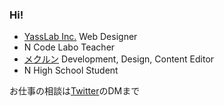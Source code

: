### Hi!

<!--
**yuki384/yuki384** is a ✨ _special_ ✨ repository because its `README.md` (this file) appears on your GitHub profile.

Here are some ideas to get you started:

- 🔭 I’m currently working on ...
- 🌱 I’m currently learning ...
- 👯 I’m looking to collaborate on ...
- 🤔 I’m looking for help with ...
- 💬 Ask me about ...
- 📫 How to reach me: ...
- 😄 Pronouns: ...
- ⚡ Fun fact: ...
-->
 - [YassLab Inc.](https://yasslab.jp/) Web Designer
 - N Code Labo Teacher
 - [メクルン](http://mekurun.com/) Development, Design, Content Editor
 - N High School Student
 
お仕事の相談は[Twitter](https://mobile.twitter.com/YukiMihashi)のDMまで
